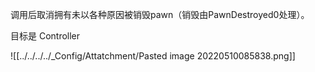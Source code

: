 调用后取消拥有未以各种原因被销毁pawn（销毁由PawnDestroyed0处理）。

目标是 Controller

![[../../../../_Config/Attatchment/Pasted image 20220510085838.png]]